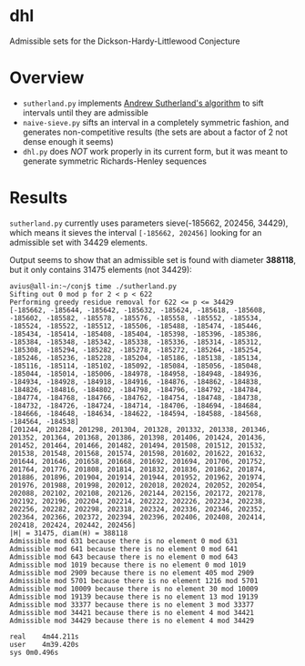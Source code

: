 dhl
===

Admissible sets for the Dickson-Hardy-Littlewood Conjecture

Overview
===

* `sutherland.py` implements [Andrew Sutherland's algorithm](http://sbseminar.wordpress.com/2013/05/30/i-just-cant-resist-there-are-infinitely-many-pairs-of-primes-at-most-59470640-apart/#comment-23566) to sift intervals until they are admissible
* `naive-sieve.py` sifts an interval in a completely symmetric fashion, and generates non-competitive results (the sets are about a factor of 2 not dense enough it seems)
* `dhl.py` does *NOT* work properly in its current form, but it was meant to generate symmetric Richards-Henley sequences

Results
===

`sutherland.py` currently uses parameters sieve(-185662, 202456, 34429), which means it sieves the interval `[-185662, 202456]` looking for an admissible set with 34429 elements.

Output seems to show that an admissible set is found with diameter **388118**, but it only contains 31475 elements (not 34429):
```
avius@all-in:~/conj$ time ./sutherland.py 
Sifting out 0 mod p for 2 < p < 622
Performing greedy residue removal for 622 <= p <= 34429
[-185662, -185644, -185642, -185632, -185624, -185618, -185608, -185602, -185582, -185578, -185576, -185558, -185552, -185534, -185524, -185522, -185512, -185506, -185488, -185474, -185446, -185434, -185414, -185408, -185404, -185398, -185396, -185386, -185384, -185348, -185342, -185338, -185336, -185314, -185312, -185308, -185294, -185282, -185278, -185272, -185264, -185254, -185246, -185236, -185228, -185204, -185186, -185138, -185134, -185116, -185114, -185102, -185092, -185084, -185056, -185048, -185044, -185014, -185006, -184978, -184958, -184948, -184936, -184934, -184928, -184918, -184916, -184876, -184862, -184838, -184826, -184816, -184802, -184798, -184796, -184792, -184784, -184774, -184768, -184766, -184762, -184754, -184748, -184738, -184732, -184726, -184724, -184714, -184706, -184694, -184684, -184666, -184648, -184634, -184622, -184594, -184588, -184568, -184564, -184538]
[201244, 201284, 201298, 201304, 201328, 201332, 201338, 201346, 201352, 201364, 201368, 201386, 201398, 201406, 201424, 201436, 201452, 201464, 201466, 201482, 201494, 201508, 201512, 201532, 201538, 201548, 201568, 201574, 201598, 201602, 201622, 201632, 201644, 201646, 201658, 201668, 201692, 201694, 201706, 201752, 201764, 201776, 201808, 201814, 201832, 201836, 201862, 201874, 201886, 201896, 201904, 201914, 201944, 201952, 201962, 201974, 201976, 201988, 201998, 202012, 202018, 202024, 202052, 202054, 202088, 202102, 202108, 202126, 202144, 202156, 202172, 202178, 202192, 202196, 202204, 202214, 202222, 202226, 202234, 202238, 202256, 202282, 202298, 202318, 202324, 202336, 202346, 202352, 202364, 202366, 202372, 202394, 202396, 202406, 202408, 202414, 202418, 202424, 202442, 202456]
|H| = 31475, diam(H) = 388118
Admissible mod 631 because there is no element 0 mod 631
Admissible mod 641 because there is no element 0 mod 641
Admissible mod 643 because there is no element 0 mod 643
Admissible mod 1019 because there is no element 0 mod 1019
Admissible mod 2909 because there is no element 405 mod 2909
Admissible mod 5701 because there is no element 1216 mod 5701
Admissible mod 10009 because there is no element 30 mod 10009
Admissible mod 19139 because there is no element 13 mod 19139
Admissible mod 33377 because there is no element 3 mod 33377
Admissible mod 34421 because there is no element 4 mod 34421
Admissible mod 34429 because there is no element 4 mod 34429

real	4m44.211s
user	4m39.420s
sys	0m0.496s
```
